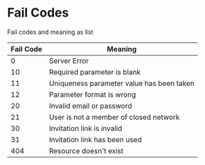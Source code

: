 # Fail Codes

<aside class="notice">Fail codes and meaning as list</aside>

Fail Code | Meaning
---------- | -------
0 | Server Error
10 | Required parameter is blank
11 | Uniqueness parameter value has been taken
12 | Parameter format is wrong
20 | Invalid email or password
21 | User is not a member of closed network
30 | Invitation link is invalid
31 | Invitation link has been used
404 | Resource doesn't exist
